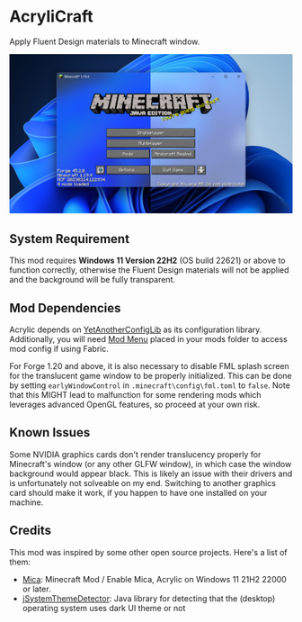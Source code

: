# AcryliCraft
Apply Fluent Design materials to Minecraft window.

![](cover.png)

## System Requirement

This mod requires **Windows 11 Version 22H2** (OS build 22621) or above to function correctly, otherwise the Fluent Design materials will not be applied and the background will be fully transparent.

## Mod Dependencies

Acrylic depends on [YetAnotherConfigLib](https://modrinth.com/mod/yacl) as its configuration library. Additionally, you will need [Mod Menu](https://modrinth.com/mod/modmenu) placed in your mods folder to access mod config if using Fabric.

For Forge 1.20 and above, it is also necessary to disable FML splash screen for the translucent game window to be properly initialized. This can be done by setting `earlyWindowControl` in `.minecraft\config\fml.toml` to `false`. Note that this MIGHT lead to malfunction for some rendering mods which leverages advanced OpenGL features, so proceed at your own risk.

## Known Issues

Some NVIDIA graphics cards don't render translucency properly for Minecraft's window (or any other GLFW window), in which case the window background would appear black. This is likely an issue with their drivers and is unfortunately not solveable on my end. Switching to another graphics card should make it work, if you happen to have one installed on your machine.

## Credits

This mod was inspired by some other open source projects. Here's a list of them:
* [Mica](https://modrinth.com/mod/mica): Minecraft Mod / Enable Mica, Acrylic on Windows 11 21H2 22000 or later.
* [jSystemThemeDetector](https://github.com/Dansoftowner/jSystemThemeDetector): Java library for detecting that the (desktop) operating system uses dark UI theme or not